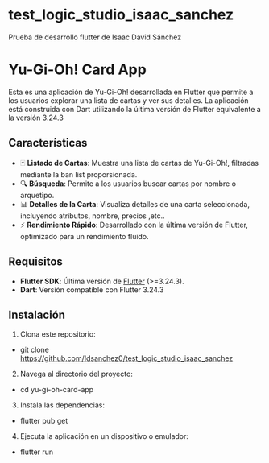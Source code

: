 # test_logic_studio_isaac_sanchez
Prueba de desarrollo flutter de Isaac David Sánchez

# Yu-Gi-Oh! Card App

Esta es una aplicación de Yu-Gi-Oh! desarrollada en Flutter que permite a los usuarios explorar una lista de cartas y ver sus detalles. La aplicación está construida con Dart utilizando la última versión de Flutter equivalente a la versión 3.24.3

## Características

- 🃏 **Listado de Cartas**: Muestra una lista de cartas de Yu-Gi-Oh!, filtradas mediante la ban list proporsionada.
- 🔍 **Búsqueda**: Permite a los usuarios buscar cartas por nombre o arquetipo.
- 📊 **Detalles de la Carta**: Visualiza detalles de una carta seleccionada, incluyendo atributos, nombre, precios ,etc..
- ⚡ **Rendimiento Rápido**: Desarrollado con la última versión de Flutter, optimizado para un rendimiento fluido.

## Requisitos

- **Flutter SDK**: Última versión de [Flutter](https://flutter.dev/docs/get-started/install) (>=3.24.3).
- **Dart**: Versión compatible con Flutter 3.24.3

## Instalación

1. Clona este repositorio:

* git clone https://github.com/Idsanchez0/test_logic_studio_isaac_sanchez
   
2. Navega al directorio del proyecto:
   
* cd yu-gi-oh-card-app

3. Instala las dependencias:

* flutter pub get

4. Ejecuta la aplicación en un dispositivo o emulador:

* flutter run
